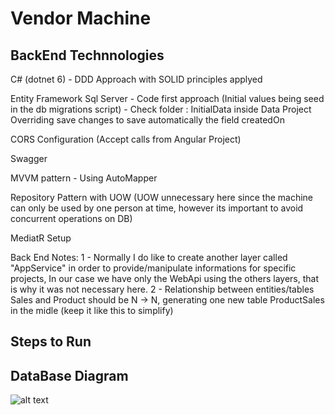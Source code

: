 Vendor Machine
==============
BackEnd Technnologies
------------
C# (dotnet 6) - DDD Approach with SOLID principles applyed

Entity Framework Sql Server - Code first approach (Initial values being seed in the db migrations script) - Check folder : InitialData inside Data Project
	Overriding save changes to save automatically the field createdOn

CORS Configuration (Accept calls from Angular Project)

Swagger

MVVM pattern - Using AutoMapper

Repository Pattern with UOW (UOW unnecessary here since the machine can only be used by one person at time, however its important to avoid concurrent operations on DB)

MediatR Setup

Back End Notes:
1 - Normally I do like to create another layer called "AppService" in order to provide/manipulate informations for specific projects, In our case we have only the WebApi using the 
others layers, that is why it was not necessary here.
2 - Relationship between entities/tables Sales and Product should be N -> N, generating one new table ProductSales in the midle (keep it like this to simplify)

Steps to Run
------------

DataBase Diagram 
------------
![alt text](http://url/to/img.png)